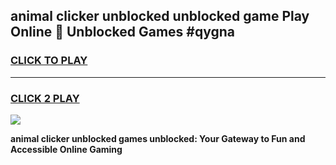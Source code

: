
## animal clicker unblocked unblocked game Play Online 👋 Unblocked Games #qygna
<h3>
<a href="https://premium.freeplayer.one?title=animal_clicker_unblocked&ref=21F">CLICK TO PLAY</a></h3>
<hr>

<h3>
<a href="https://premium.freeplayer.one?title=animal_clicker_unblocked&ref=21F">CLICK 2 PLAY</a>
  
</h3>

<a href="https://premium.freeplayer.one?title=animal_clicker_unblocked&ref=21F/"><img src="https://clearcache.store/games.png"></a>


**animal clicker unblocked games unblocked: Your Gateway to Fun and Accessible Online Gaming**
